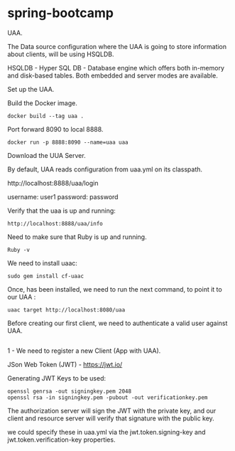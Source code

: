 # spring-bootcamp

UAA.

The Data source configuration where the UAA is going to store information about clients, will be using HSQLDB.

HSQLDB - Hyper SQL DB -  Database engine which offers both in-memory and disk-based tables. Both embedded and server modes are available.

Set up the UAA.

Build the Docker image.
```
docker build --tag uaa .
```

Port forward 8090 to local 8888.
```
docker run -p 8888:8090 --name=uaa uaa
```

Download the UUA Server.

By default, UAA reads configuration from uaa.yml on its classpath.

http://localhost:8888/uaa/login

username: user1
password: password

Verify that the uaa is up and running:
```
http://localhost:8888/uaa/info
```

Need to make sure that Ruby is up and running.

```
Ruby -v
```

We need to install uaac:

```
sudo gem install cf-uaac
```

Once, has been installed, we need to run the next command, to point it to our UAA :

```
uaac target http://localhost:8080/uaa
```


Before creating our first client, we need to authenticate a valid user against UAA.

```
```


1 - We need to register a new Client (App with UAA).




JSon Web Token (JWT) - https://jwt.io/


Generating JWT Keys to be used:

```
openssl genrsa -out signingkey.pem 2048
openssl rsa -in signingkey.pem -pubout -out verificationkey.pem

```

The authorization server will sign the JWT with the private key, and our client and resource server will verify that signature with the public key.

we could specify these in uaa.yml via the jwt.token.signing-key and jwt.token.verification-key properties.


